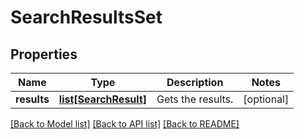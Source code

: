 # SearchResultsSet

## Properties
Name | Type | Description | Notes
------------ | ------------- | ------------- | -------------
**results** | [**list[SearchResult]**](SearchResult.md) | Gets the results. | [optional] 

[[Back to Model list]](../README.md#documentation-for-models) [[Back to API list]](../README.md#documentation-for-api-endpoints) [[Back to README]](../README.md)


